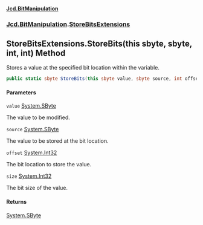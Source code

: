 #### [Jcd.BitManipulation](index.md 'index')
### [Jcd.BitManipulation](Jcd.BitManipulation.md 'Jcd.BitManipulation').[StoreBitsExtensions](Jcd.BitManipulation.StoreBitsExtensions.md 'Jcd.BitManipulation.StoreBitsExtensions')

## StoreBitsExtensions.StoreBits(this sbyte, sbyte, int, int) Method

Stores a value at the specified bit location within the variable.

```csharp
public static sbyte StoreBits(this sbyte value, sbyte source, int offset, int size);
```
#### Parameters

<a name='Jcd.BitManipulation.StoreBitsExtensions.StoreBits(thissbyte,sbyte,int,int).value'></a>

`value` [System.SByte](https://docs.microsoft.com/en-us/dotnet/api/System.SByte 'System.SByte')

The value to be modified.

<a name='Jcd.BitManipulation.StoreBitsExtensions.StoreBits(thissbyte,sbyte,int,int).source'></a>

`source` [System.SByte](https://docs.microsoft.com/en-us/dotnet/api/System.SByte 'System.SByte')

The value to be stored at the bit location.

<a name='Jcd.BitManipulation.StoreBitsExtensions.StoreBits(thissbyte,sbyte,int,int).offset'></a>

`offset` [System.Int32](https://docs.microsoft.com/en-us/dotnet/api/System.Int32 'System.Int32')

The bit location to store the value.

<a name='Jcd.BitManipulation.StoreBitsExtensions.StoreBits(thissbyte,sbyte,int,int).size'></a>

`size` [System.Int32](https://docs.microsoft.com/en-us/dotnet/api/System.Int32 'System.Int32')

The bit size of the value.

#### Returns
[System.SByte](https://docs.microsoft.com/en-us/dotnet/api/System.SByte 'System.SByte')